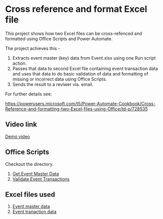 # Cross reference and format Excel file

This project shows how two Excel files can be cross-refenced and formatted using Office Scripts and Power Automate. 

The project achieves this - 

1. Extracts event master (key) data from Event.xlsx using one Run script action. 
1. Passes that data to second Excel file containing event transaction data and uses that data to do basic validation of data and formatting of missing or incorrect data using Office Scripts. 
1. Sends the result to a reviwer via. email. 

For further details see: 

https://powerusers.microsoft.com/t5/Power-Automate-Cookbook/Cross-Reference-and-formatting-two-Excel-files-using-Office/td-p/728535


## Video link

[Demo video](https://youtu.be/dVwqBf483qo)

## Office Scripts 

Checkout the directory. 
1. [Get Event Master Data](ReturnEvents.ts)
1. [Validate Event Transactions](ValidateEventTransactions.ts)

## Excel files used

1. [Event master data](Events.xlsx)
1. [Event tranaction data](Event-Transactions.xlsx)


